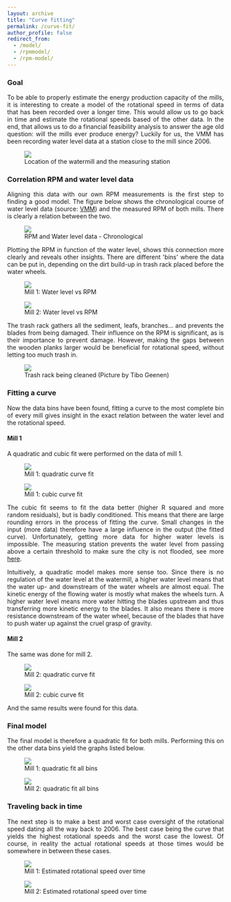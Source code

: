 ```yaml
---
layout: archive
title: "Curve fitting"
permalink: /curve-fit/
author_profile: false
redirect_from:
  - /model/
  - /rpmmodel/
  - /rpm-model/
---
```

<style>body {text-align: justify}</style>

### Goal

To be able to properly estimate the energy production capacity of the mills, it is interesting to create a model of the rotational speed in terms of data that has been recorded over a longer time. This would allow us to go back in time and estimate the rotational speeds based of the other data. In the end, that allows us to do a financial feasibility analysis to answer the age old question: will the mills ever produce energy? Luckily for us, the VMM has been recording water level data at a station close to the mill since 2006.

<figure>
  <img src="/images/modelfitgraphs/mapwithlegend.png">
  <figcaption>Location of the watermill and the measuring station</figcaption>
</figure>

### Correlation RPM and water level data

Aligning this data with our own RPM measurements is the first step to finding a good model. The figure below shows the chronological course of water level data (source: [VMM](https://www.waterinfo.be/station/01K08_012)) and the measured RPM of both mills. There is clearly a relation between the two.

<figure>
  <img src="/images/modelfitgraphs/RPM-and-water level-data.png">
  <figcaption>RPM and Water level data - Chronological</figcaption>
</figure>

Plotting the RPM in function of the water level, shows this connection more clearly and reveals other insights. There are different 'bins' where the data can be put in, depending on the dirt build-up in trash rack placed before the water wheels.

<figure>
  <img src="/images/modelfitgraphs/AllDataUnfitted-Mill-1.png">
  <figcaption>Mill 1: Water level vs RPM</figcaption>
</figure>

<figure>
  <img src="/images/modelfitgraphs/AllDataUnfitted-Mill-2.png">
  <figcaption>Mill 2: Water level vs RPM</figcaption>
</figure>

The trash rack gathers all the sediment, leafs, branches... and prevents the blades from being damaged. Their influence on the RPM is significant, as is their importance to prevent damage. However, making the gaps between the wooden planks larger would be beneficial for rotational speed, without letting too much trash in.

<figure>
    <img src="/images/modelfitgraphs/trash-rack-cleaning.jpg">
    <figcaption>Trash rack being cleaned (Picture by Tibo Geenen)</figcaption>
</figure>

### Fitting a curve

Now the data bins have been found, fitting a curve to the most complete bin of every mill gives insight in the exact relation between the water level and the rotational speed.

#### Mill 1

A quadratic and cubic fit were performed on the data of mill 1.

<figure>
  <img src="/images/modelfitgraphs/ModelFit-Mill-1-Most-complete-Quadratic.png">
  <figcaption>Mill 1: quadratic curve fit</figcaption>
</figure>

<figure>
  <img src="/images/modelfitgraphs/ModelFit-Mill-1-Most-complete-Cubic.png">
  <figcaption>Mill 1: cubic curve fit</figcaption>
</figure>

The cubic fit seems to fit the data better (higher R squared and more random residuals), but is badly conditioned. This means that there are large rounding errors in the process of fitting the curve. Small changes in the input (more data) therefore have a large influence in the output (the fitted curve). Unfortunately, getting more data for higher water levels is impossible. The measuring station prevents the water level from passing above a certain threshold to make sure the city is not flooded, see more [here](https://arenberg-watermill.github.io/water-level-station/).

Intuitively, a quadratic model makes more sense too. Since there is no regulation of the water level at the watermill, a higher water level means that the water up- and downstream of the water wheels are almost equal. The kinetic energy of the flowing water is mostly what makes the wheels turn.
A higher water level means more water hitting the blades upstream and thus transferring more kinetic energy to the blades. It also means there is more resistance downstream of the water wheel, because of the blades that have to push water up against the cruel grasp of gravity.

#### Mill 2

The same was done for mill 2.

<figure>
  <img src="/images/modelfitgraphs/ModelFit-Mill-2-Most-complete-Quadratic.png">
  <figcaption>Mill 2: quadratic curve fit</figcaption>
</figure>

<figure>
  <img src="/images/modelfitgraphs/ModelFit-Mill-2-Most-complete-Cubic.png">
  <figcaption>Mill 2: cubic curve fit</figcaption>
</figure>

And the same results were found for this data.

### Final model

The final model is therefore a quadratic fit for both mills. Performing this on the other data bins yield the graphs listed below.

<figure>
  <img src="/images/modelfitgraphs/quadraticfit-alldata-mill1.png">
  <figcaption>Mill 1: quadratic fit all bins</figcaption>
</figure>

<figure>
  <img src="/images/modelfitgraphs/quadraticfit-alldata-mill2.png">
  <figcaption>Mill 2: quadratic fit all bins</figcaption>
</figure>

### Traveling back in time

The next step is to make a best and worst case oversight of the rotational speed dating all the way back to 2006. The best case being the curve that yields the highest rotational speeds and the worst case the lowest. Of course, in reality the actual rotational speeds at those times would be somewhere in between these cases.

<figure>
  <img src="/images/modelfitgraphs/mill1-extrapolate-quadratic.png">
  <figcaption>Mill 1: Estimated rotational speed over time</figcaption>
</figure>

<figure>
  <img src="/images/modelfitgraphs/mill2-extrapolate-quadratic.png">
  <figcaption>Mill 2: Estimated rotational speed over time</figcaption>
</figure>